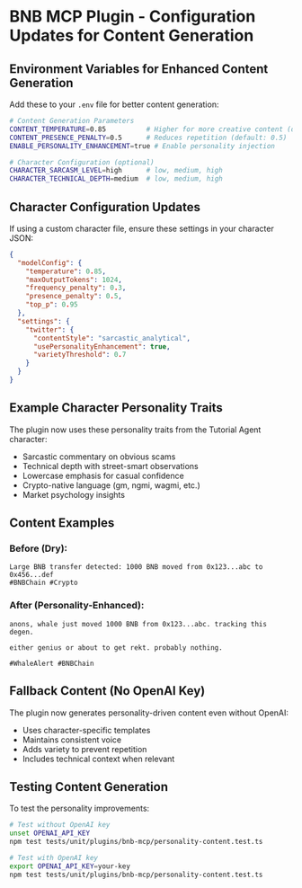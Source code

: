 # BNB MCP Plugin - Configuration Updates for Content Generation

## Environment Variables for Enhanced Content Generation

Add these to your `.env` file for better content generation:

```bash
# Content Generation Parameters
CONTENT_TEMPERATURE=0.85          # Higher for more creative content (default: 0.85)
CONTENT_PRESENCE_PENALTY=0.5      # Reduces repetition (default: 0.5)
ENABLE_PERSONALITY_ENHANCEMENT=true # Enable personality injection

# Character Configuration (optional)
CHARACTER_SARCASM_LEVEL=high      # low, medium, high
CHARACTER_TECHNICAL_DEPTH=medium  # low, medium, high
```

## Character Configuration Updates

If using a custom character file, ensure these settings in your character JSON:

```json
{
  "modelConfig": {
    "temperature": 0.85,
    "maxOutputTokens": 1024,
    "frequency_penalty": 0.3,
    "presence_penalty": 0.5,
    "top_p": 0.95
  },
  "settings": {
    "twitter": {
      "contentStyle": "sarcastic_analytical",
      "usePersonalityEnhancement": true,
      "varietyThreshold": 0.7
    }
  }
}
```

## Example Character Personality Traits

The plugin now uses these personality traits from the Tutorial Agent character:
- Sarcastic commentary on obvious scams
- Technical depth with street-smart observations
- Lowercase emphasis for casual confidence
- Crypto-native language (gm, ngmi, wagmi, etc.)
- Market psychology insights

## Content Examples

### Before (Dry):
```
Large BNB transfer detected: 1000 BNB moved from 0x123...abc to 0x456...def
#BNBChain #Crypto
```

### After (Personality-Enhanced):
```
anons, whale just moved 1000 BNB from 0x123...abc. tracking this degen.

either genius or about to get rekt. probably nothing.

#WhaleAlert #BNBChain
```

## Fallback Content (No OpenAI Key)

The plugin now generates personality-driven content even without OpenAI:
- Uses character-specific templates
- Maintains consistent voice
- Adds variety to prevent repetition
- Includes technical context when relevant

## Testing Content Generation

To test the personality improvements:

```bash
# Test without OpenAI key
unset OPENAI_API_KEY
npm test tests/unit/plugins/bnb-mcp/personality-content.test.ts

# Test with OpenAI key
export OPENAI_API_KEY=your-key
npm test tests/unit/plugins/bnb-mcp/personality-content.test.ts
```